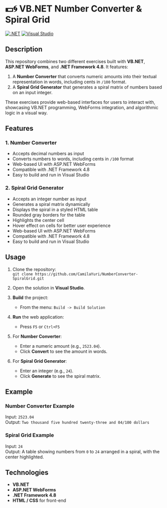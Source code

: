 ﻿# 💵🌀 VB.NET Number Converter & Spiral Grid
[![.NET](https://img.shields.io/badge/.NET-4.8-blue)](https://dotnet.microsoft.com/)
[![Visual Studio](https://img.shields.io/badge/Visual%20Studio-Ready-brightgreen)](https://visualstudio.microsoft.com/)

## Description
This repository combines two different exercises built with **VB.NET**, **ASP.NET WebForms**, and **.NET Framework 4.8**. It features:
1. A **Number Converter** that converts numeric amounts into their textual representation in words, including cents in `/100` format.
2. A **Spiral Grid Generator** that generates a spiral matrix of numbers based on an input integer.

These exercises provide web-based interfaces for users to interact with, showcasing VB.NET programming, WebForms integration, and algorithmic logic in a visual way.

## Features

### 1. **Number Converter**
- Accepts decimal numbers as input
- Converts numbers to words, including cents in `/100` format
- Web-based UI with ASP.NET WebForms
- Compatible with .NET Framework 4.8
- Easy to build and run in Visual Studio

### 2. **Spiral Grid Generator**
- Accepts an integer number as input
- Generates a spiral matrix dynamically
- Displays the spiral in a styled HTML table
- Rounded gray borders for the table
- Highlights the center cell
- Hover effect on cells for better user experience
- Web-based UI with ASP.NET WebForms
- Compatible with .NET Framework 4.8
- Easy to build and run in Visual Studio

## Usage

1. Clone the repository:  
   `git clone https://github.com/CamilaYuri/NumberConverter-SpiralGrid.git`
   
2. Open the solution in **Visual Studio**.

3. **Build** the project:
   - From the menu: `Build -> Build Solution`
   
4. **Run** the web application:
   - Press `F5` or `Ctrl+F5`
   
5. For **Number Converter**:
   - Enter a numeric amount (e.g., `2523.04`).
   - Click **Convert** to see the amount in words.

6. For **Spiral Grid Generator**:
   - Enter an integer (e.g., `24`).
   - Click **Generate** to see the spiral matrix.

## Example

### **Number Converter Example**  
Input: `2523.04`  
Output: `Two thousand five hundred twenty-three and 04/100 dollars`

### **Spiral Grid Example**  
Input: `24`  
Output: A table showing numbers from `0` to `24` arranged in a spiral, with the center highlighted.

## Technologies
- **VB.NET**
- **ASP.NET WebForms**
- **.NET Framework 4.8**
- **HTML / CSS** for front-end
